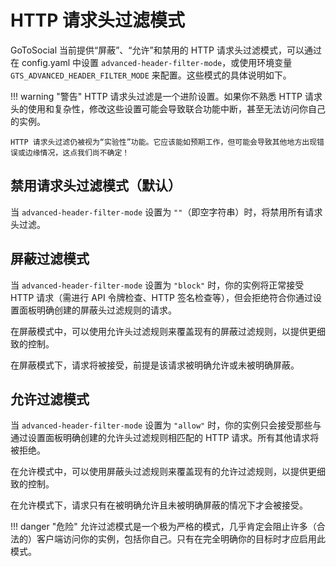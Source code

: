 # HTTP 请求头过滤模式

GoToSocial 当前提供“屏蔽”、“允许”和禁用的 HTTP 请求头过滤模式，可以通过在 config.yaml 中设置 `advanced-header-filter-mode`，或使用环境变量 `GTS_ADVANCED_HEADER_FILTER_MODE` 来配置。这些模式的具体说明如下。

!!! warning "警告"
    HTTP 请求头过滤是一个进阶设置。如果你不熟悉 HTTP 请求头的使用和复杂性，修改这些设置可能会导致联合功能中断，甚至无法访问你自己的实例。

    HTTP 请求头过滤仍被视为“实验性”功能。它应该能如预期工作，但可能会导致其他地方出现错误或边缘情况，这点我们尚不确定！

## 禁用请求头过滤模式（默认）

当 `advanced-header-filter-mode` 设置为 `""`（即空字符串）时，将禁用所有请求头过滤。

## 屏蔽过滤模式

当 `advanced-header-filter-mode` 设置为 `"block"` 时，你的实例将正常接受 HTTP 请求（需进行 API 令牌检查、HTTP 签名检查等），但会拒绝符合你通过设置面板明确创建的屏蔽头过滤规则的请求。

在屏蔽模式中，可以使用允许头过滤规则来覆盖现有的屏蔽过滤规则，以提供更细致的控制。

在屏蔽模式下，请求将被接受，前提是该请求被明确允许或未被明确屏蔽。

## 允许过滤模式

当 `advanced-header-filter-mode` 设置为 `"allow"` 时，你的实例只会接受那些与通过设置面板明确创建的允许头过滤规则相匹配的 HTTP 请求。所有其他请求将被拒绝。

在允许模式中，可以使用屏蔽头过滤规则来覆盖现有的允许过滤规则，以提供更细致的控制。

在允许模式下，请求只有在被明确允许且未被明确屏蔽的情况下才会被接受。

!!! danger "危险"
    允许过滤模式是一个极为严格的模式，几乎肯定会阻止许多（合法的）客户端访问你的实例，包括你自己。只有在完全明确你的目标时才应启用此模式。
